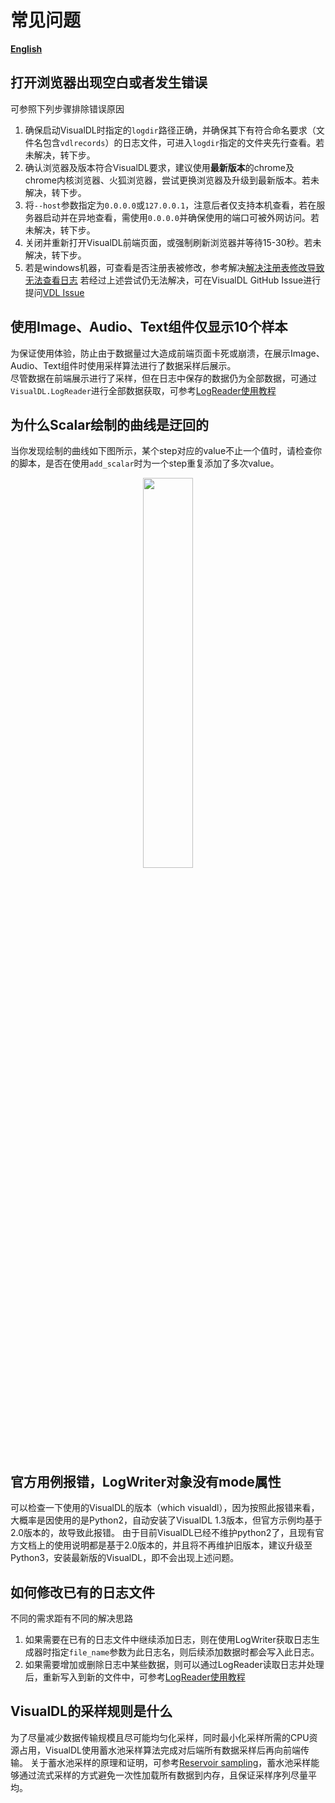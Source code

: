 # 常见问题

 [**English**](./faq.md)

## 打开浏览器出现空白或者发生错误
可参照下列步骤排除错误原因
1. 确保启动VisualDL时指定的`logdir`路径正确，并确保其下有符合命名要求（文件名包含`vdlrecords`）的日志文件，可进入`logdir`指定的文件夹先行查看。若未解决，转下步。
2. 确认浏览器及版本符合VisualDL要求，建议使用**最新版本**的chrome及chrome内核浏览器、火狐浏览器，尝试更换浏览器及升级到最新版本。若未解决，转下步。
3. 将`--host`参数指定为`0.0.0.0`或`127.0.0.1`，注意后者仅支持本机查看，若在服务器启动并在异地查看，需使用`0.0.0.0`并确保使用的端口可被外网访问。若未解决，转下步。
4. 关闭并重新打开VisualDL前端页面，或强制刷新浏览器并等待15-30秒。若未解决，转下步。
5. 若是windows机器，可查看是否注册表被修改，参考解决[解决注册表修改导致无法查看日志](https://github.com/PaddlePaddle/VisualDL/issues/834)
若经过上述尝试仍无法解决，可在VisualDL GitHub Issue进行提问[VDL Issue](https://github.com/PaddlePaddle/VisualDL/issues)

## 使用Image、Audio、Text组件仅显示10个样本
为保证使用体验，防止由于数据量过大造成前端页面卡死或崩溃，在展示Image、Audio、Text组件时使用采样算法进行了数据采样后展示。  
尽管数据在前端展示进行了采样，但在日志中保存的数据仍为全部数据，可通过`VisualDL.LogReader`进行全部数据获取，可参考[LogReader使用教程](./components#LogReader)

## 为什么Scalar绘制的曲线是迂回的
当你发现绘制的曲线如下图所示，某个step对应的value不止一个值时，请检查你的脚本，是否在使用`add_scalar`时为一个step重复添加了多次value。
<p align="center">
    <img src="https://user-images.githubusercontent.com/28444161/99496785-de44d280-29af-11eb-8fbd-ebc7a4919f2f.png" width="40%"/>
</p>


## 官方用例报错，LogWriter对象没有mode属性

可以检查一下使用的VisualDL的版本（which visualdl），因为按照此报错来看，大概率是因使用的是Python2，自动安装了VisualDL 1.3版本，但官方示例均基于2.0版本的，故导致此报错。
由于目前VisualDL已经不维护python2了，且现有官方文档上的使用说明都是基于2.0版本的，并且将不再维护旧版本，建议升级至Python3，安装最新版的VisualDL，即不会出现上述问题。


## 如何修改已有的日志文件

不同的需求距有不同的解决思路
1. 如果需要在已有的日志文件中继续添加日志，则在使用LogWriter获取日志生成器时指定`file_name`参数为此日志名，则后续添加数据时都会写入此日志。
2. 如果需要增加或删除日志中某些数据，则可以通过LogReader读取日志并处理后，重新写入到新的文件中，可参考[LogReader使用教程](./components#LogReader)


## VisualDL的采样规则是什么
为了尽量减少数据传输规模且尽可能均匀化采样，同时最小化采样所需的CPU资源占用，VisualDL使用蓄水池采样算法完成对后端所有数据采样后再向前端传输。
关于蓄水池采样的原理和证明，可参考[Reservoir sampling](https://en.wikipedia.org/wiki/Reservoir_sampling)，蓄水池采样能够通过流式采样的方式避免一次性加载所有数据到内存，且保证采样序列尽量平均。
